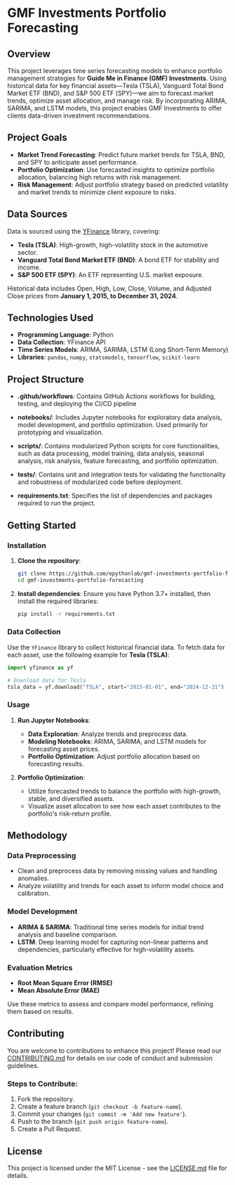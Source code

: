 
# GMF Investments Portfolio Forecasting

## Overview
This project leverages time series forecasting models to enhance portfolio management strategies for **Guide Me in Finance (GMF) Investments**. Using historical data for key financial assets—Tesla (TSLA), Vanguard Total Bond Market ETF (BND), and S&P 500 ETF (SPY)—we aim to forecast market trends, optimize asset allocation, and manage risk. By incorporating ARIMA, SARIMA, and LSTM models, this project enables GMF Investments to offer clients data-driven investment recommendations.

## Project Goals
- **Market Trend Forecasting**: Predict future market trends for TSLA, BND, and SPY to anticipate asset performance.
- **Portfolio Optimization**: Use forecasted insights to optimize portfolio allocation, balancing high returns with risk management.
- **Risk Management**: Adjust portfolio strategy based on predicted volatility and market trends to minimize client exposure to risks.

## Data Sources
Data is sourced using the [YFinance](https://pypi.org/project/yfinance/) library, covering:
- **Tesla (TSLA)**: High-growth, high-volatility stock in the automotive sector.
- **Vanguard Total Bond Market ETF (BND)**: A bond ETF for stability and income.
- **S&P 500 ETF (SPY)**: An ETF representing U.S. market exposure.

Historical data includes Open, High, Low, Close, Volume, and Adjusted Close prices from **January 1, 2015, to December 31, 2024**.

## Technologies Used
- **Programming Language**: Python
- **Data Collection**: YFinance API
- **Time Series Models**: ARIMA, SARIMA, LSTM (Long Short-Term Memory)
- **Libraries**: `pandas`, `numpy`, `statsmodels`, `tensorflow`, `scikit-learn`

## Project Structure
- **.github/workflows**: Contains GitHub Actions workflows for building, testing, and deploying the CI/CD pipeline

- **notebooks/**: Includes Jupyter notebooks for exploratory data analysis, model development, and portfolio optimization. Used primarily for prototyping and visualization.

- **scripts/**: Contains modularized Python scripts for core functionalities, such as data processing, model training, data analysis, seasonal analysis, risk analysis, feature forecasting, and portfolio optimization.

- **tests/**: Contains unit and integration tests for validating the functionality and robustness of modularized code before deployment.

- **requirements.txt**: Specifies the list of dependencies and packages required to run the project.



## Getting Started

### Installation
1. **Clone the repository**:
   ```bash
   git clone https://github.com/epythonlab/gmf-investments-portfolio-forecasting.git
   cd gmf-investments-portfolio-forecasting
   ```

2. **Install dependencies**:
   Ensure you have Python 3.7+ installed, then install the required libraries:
   ```bash
   pip install -r requirements.txt
   ```

### Data Collection
Use the `YFinance` library to collect historical financial data. To fetch data for each asset, use the following example for **Tesla (TSLA)**:

```python
import yfinance as yf

# Download data for Tesla
tsla_data = yf.download("TSLA", start="2015-01-01", end="2024-12-31")
```

### Usage

1. **Run Jupyter Notebooks**:
   - **Data Exploration**: Analyze trends and preprocess data.
   - **Modeling Notebooks**: ARIMA, SARIMA, and LSTM models for forecasting asset prices.
   - **Portfolio Optimization**: Adjust portfolio allocation based on forecasting results.

2. **Portfolio Optimization**:
   - Utilize forecasted trends to balance the portfolio with high-growth, stable, and diversified assets.
   - Visualize asset allocation to see how each asset contributes to the portfolio's risk-return profile.

## Methodology

### Data Preprocessing
- Clean and preprocess data by removing missing values and handling anomalies.
- Analyze volatility and trends for each asset to inform model choice and calibration.

### Model Development
- **ARIMA & SARIMA**: Traditional time series models for initial trend analysis and baseline comparison.
- **LSTM**: Deep learning model for capturing non-linear patterns and dependencies, particularly effective for high-volatility assets.

### Evaluation Metrics
- **Root Mean Square Error (RMSE)**
- **Mean Absolute Error (MAE)**

Use these metrics to assess and compare model performance, refining them based on results.

## Contributing
You are welcome to contributions to enhance this project! Please read our [CONTRIBUTING.md](CONTRIBUTING.md) for details on our code of conduct and submission guidelines.

### Steps to Contribute:
1. Fork the repository.
2. Create a feature branch (`git checkout -b feature-name`).
3. Commit your changes (`git commit -m 'Add new feature'`).
4. Push to the branch (`git push origin feature-name`).
5. Create a Pull Request.

## License
This project is licensed under the MIT License - see the [LICENSE.md](LICENSE.md) file for details.
